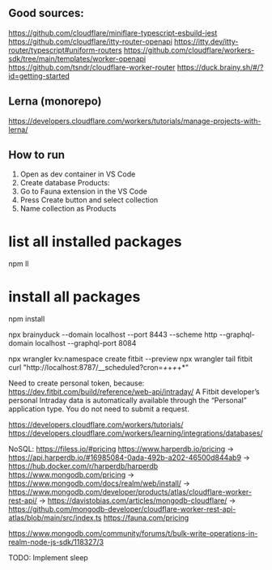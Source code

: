 ## Good sources:

https://github.com/cloudflare/miniflare-typescript-esbuild-jest
https://github.com/cloudflare/itty-router-openapi
https://itty.dev/itty-router/typescript#uniform-routers
https://github.com/cloudflare/workers-sdk/tree/main/templates/worker-openapi
https://github.com/tsndr/cloudflare-worker-router
https://duck.brainy.sh/#/?id=getting-started


## Lerna (monorepo)
https://developers.cloudflare.com/workers/tutorials/manage-projects-with-lerna/

## How to run
1. Open as dev container in VS Code
1. Create database Products:
11. Go to Fauna extension in the VS Code
11. Press Create button and select collection
11. Name collection as Products

# list all installed packages
npm ll

# install all packages
npm install


npx brainyduck --domain localhost --port 8443 --scheme http --graphql-domain localhost --graphql-port 8084

npx wrangler kv:namespace create fitbit --preview
npx wrangler tail fitbit
curl "http://localhost:8787/__scheduled?cron=*+*+*+*+*"

Need to create personal token, because:
https://dev.fitbit.com/build/reference/web-api/intraday/
A Fitbit developer’s personal Intraday data is automatically available through the “Personal” application type. You do not need to submit a request.




https://developers.cloudflare.com/workers/tutorials/
https://developers.cloudflare.com/workers/learning/integrations/databases/

NoSQL:
https://filess.io/#pricing
https://www.harperdb.io/pricing -> https://api.harperdb.io/#16985084-0ada-492b-a202-46500d844ab9 -> https://hub.docker.com/r/harperdb/harperdb
https://www.mongodb.com/pricing -> https://www.mongodb.com/docs/realm/web/install/ -> https://www.mongodb.com/developer/products/atlas/cloudflare-worker-rest-api/ -> https://davistobias.com/articles/mongodb-cloudflare/ -> https://github.com/mongodb-developer/cloudflare-worker-rest-api-atlas/blob/main/src/index.ts
https://fauna.com/pricing



https://www.mongodb.com/community/forums/t/bulk-write-operations-in-realm-node-js-sdk/118327/3

TODO: Implement sleep